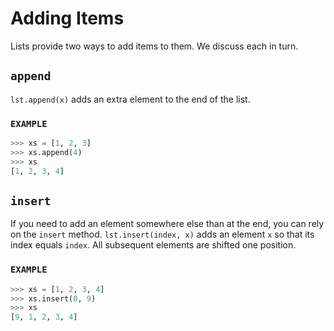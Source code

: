 # Adding Items

Lists provide two ways to add items to them.
We discuss each in turn.

## `append`

`lst.append(x)` adds an extra element to the end of the list.

### `EXAMPLE`


```python
>>> xs = [1, 2, 3]
>>> xs.append(4)
>>> xs
[1, 2, 3, 4]
```


## `insert`

If you need to add an element somewhere else than at the end, you can rely on the `insert` method.
`lst.insert(index, x)` adds an element `x` so that its index equals `index`.
All subsequent elements are shifted one position.

### `EXAMPLE`


```python
>>> xs = [1, 2, 3, 4]
>>> xs.insert(0, 9)
>>> xs
[9, 1, 2, 3, 4]
```

